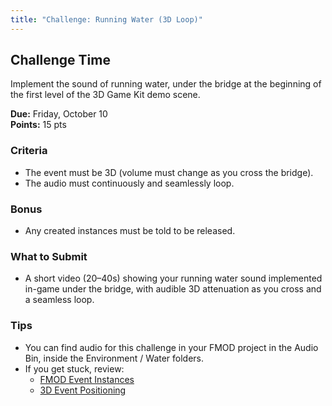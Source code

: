 ```yaml
---
title: "Challenge: Running Water (3D Loop)"
---
```


## Challenge Time

Implement the sound of running water, under the bridge at the beginning of the first level of the 3D Game Kit demo scene.

**Due:** Friday, October 10  
**Points:** 15 pts

### Criteria

- The event must be 3D (volume must change as you cross the bridge).
- The audio must continuously and seamlessly loop.

### Bonus

- Any created instances must be told to be released.

### What to Submit

- A short video (20–40s) showing your running water sound implemented in-game under the bridge, with audible 3D attenuation as you cross and a seamless loop.

### Tips

- You can find audio for this challenge in your FMOD project in the Audio Bin, inside the Environment / Water folders.
 - If you get stuck, review:
   - [FMOD Event Instances](/lectures/week-7/event-instances/)
   - [3D Event Positioning](/lectures/week-7/3d-event-positioning/)
